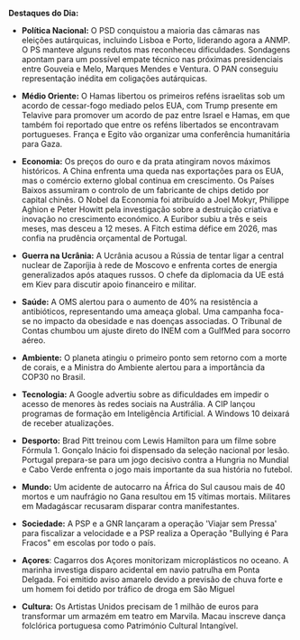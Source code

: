 **Destaques do Dia:**

*   **Política Nacional:** O PSD conquistou a maioria das câmaras nas eleições autárquicas, incluindo Lisboa e Porto, liderando agora a ANMP. O PS manteve alguns redutos mas reconheceu dificuldades. Sondagens apontam para um possível empate técnico nas próximas presidenciais entre Gouveia e Melo, Marques Mendes e Ventura. O PAN conseguiu representação inédita em coligações autárquicas.

*   **Médio Oriente:** O Hamas libertou os primeiros reféns israelitas sob um acordo de cessar-fogo mediado pelos EUA, com Trump presente em Telavive para promover um acordo de paz entre Israel e Hamas, em que também foi reportado que entre os reféns libertados se encontravam portugueses. França e Egito vão organizar uma conferência humanitária para Gaza.

*   **Economia:** Os preços do ouro e da prata atingiram novos máximos históricos. A China enfrenta uma queda nas exportações para os EUA, mas o comércio externo global continua em crescimento. Os Países Baixos assumiram o controlo de um fabricante de chips detido por capital chinês. O Nobel da Economia foi atribuído a Joel Mokyr, Philippe Aghion e Peter Howitt pela investigação sobre a destruição criativa e inovação no crescimento económico. A Euribor subiu a três e seis meses, mas desceu a 12 meses. A Fitch estima défice em 2026, mas confia na prudência orçamental de Portugal.

*   **Guerra na Ucrânia:** A Ucrânia acusou a Rússia de tentar ligar a central nuclear de Zaporíjia à rede de Moscovo e enfrenta cortes de energia generalizados após ataques russos. O chefe da diplomacia da UE está em Kiev para discutir apoio financeiro e militar.

*   **Saúde:** A OMS alertou para o aumento de 40% na resistência a antibióticos, representando uma ameaça global. Uma campanha foca-se no impacto da obesidade e nas doenças associadas. O Tribunal de Contas chumbou um ajuste direto do INEM com a GulfMed para socorro aéreo.

*   **Ambiente:** O planeta atingiu o primeiro ponto sem retorno com a morte de corais, e a Ministra do Ambiente alertou para a importância da COP30 no Brasil.

*   **Tecnologia:** A Google advertiu sobre as dificuldades em impedir o acesso de menores às redes sociais na Austrália. A CIP lançou programas de formação em Inteligência Artificial. A Windows 10 deixará de receber atualizações.

*   **Desporto:** Brad Pitt treinou com Lewis Hamilton para um filme sobre Fórmula 1. Gonçalo Inácio foi dispensado da seleção nacional por lesão. Portugal prepara-se para um jogo decisivo contra a Hungria no Mundial e Cabo Verde enfrenta o jogo mais importante da sua história no futebol.

*   **Mundo:** Um acidente de autocarro na África do Sul causou mais de 40 mortos e um naufrágio no Gana resultou em 15 vítimas mortais. Militares em Madagáscar recusaram disparar contra manifestantes.

*   **Sociedade:** A PSP e a GNR lançaram a operação 'Viajar sem Pressa' para fiscalizar a velocidade e a PSP realiza a Operação "Bullying é Para Fracos" em escolas por todo o país.
*   **Açores**: Cagarros dos Açores monitorizam microplásticos no oceano. A marinha investiga disparo acidental em navio patrulha em Ponta Delgada. Foi emitido aviso amarelo devido a previsão de chuva forte e um homem foi detido por tráfico de droga em São Miguel

*   **Cultura:** Os Artistas Unidos precisam de 1 milhão de euros para transformar um armazém em teatro em Marvila. Macau inscreve dança folclórica portuguesa como Património Cultural Intangível.